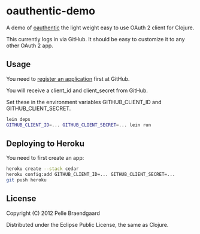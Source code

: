 # oauthentic-demo

A demo of [oauthentic](http://github.com/pelle/oauthentic) the light weight easy to use OAuth 2 client for Clojure.

This currently logs in via GitHub. It should be easy to customize it to any other OAuth 2 app.

## Usage

You need to [register an application](https://github.com/settings/applications/new) first at GitHub.

You will receive a client_id and client_secret from GitHub.

Set these in the environment variables GITHUB_CLIENT_ID and GITHUB_CLIENT_SECRET.

```bash
lein deps
GITHUB_CLIENT_ID=... GITHUB_CLIENT_SECRET=... lein run
```

## Deploying to Heroku

You need to first create an app:

```bash
heroku create --stack cedar
heroku config:add GITHUB_CLIENT_ID=... GITHUB_CLIENT_SECRET=...
git push heroku
```

## License

Copyright (C) 2012 Pelle Braendgaard

Distributed under the Eclipse Public License, the same as Clojure.

